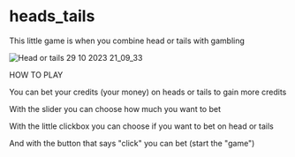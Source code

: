 # heads_tails
This little game is when you combine head or tails with gambling

![Head or tails 29 10 2023 21_09_33](https://github.com/Linusbuchmann/egui_heads_tails/assets/119510187/12c4848d-1c53-44ff-bd1e-4c3d1c9a9d88)

HOW TO PLAY 

You can bet your credits (your money) on heads or tails to gain more credits

With the slider you can choose how much you want to bet

With the little clickbox you can choose if you want to bet on head or tails

And with the button that says "click" you can bet (start the "game")

